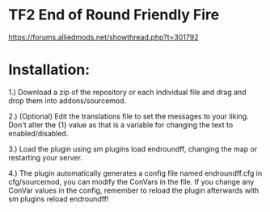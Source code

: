# TF2 End of Round Friendly Fire
https://forums.alliedmods.net/showthread.php?t=301792

# Installation:

1.) Download a zip of the repository or each individual file and drag and drop them into addons/sourcemod.

2.) (Optional) Edit the translations file to set the messages to your liking. Don't alter the {1} value as that is a variable for changing the text to enabled/disabled.

3.) Load the plugin using sm plugins load endroundff, changing the map or restarting your server.

4.) The plugin automatically generates a config file named endroundff.cfg in cfg/sourcemod, you can modify the ConVars in the file. If you change any ConVar values in the config, remember to reload the plugin afterwards with sm plugins reload endroundff!
